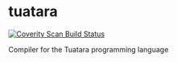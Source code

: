 # tuatara
[![Coverity Scan Build Status](https://scan.coverity.com/projects/21962/badge.svg)](https://scan.coverity.com/projects/taylor-santos-tuatara)

Compiler for the Tuatara programming language

